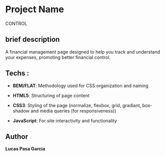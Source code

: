 # Project Name

CONTROL

## brief description

A financial management page designed to help you track and understand your expenses, promoting better financial control.

## Techs :

- **BEM/FLAT**: Methodology used for CSS organization and naming

- **HTML5**: Structuring of page content

- **CSS3**: Styling of the page (normalize, flexbox, grid, gradiant, box-shadow and media queries (for responsiveness))

- **JavaScript**: For site interactivity and functionality

## Author

**Lucas Pasa Garcia**
